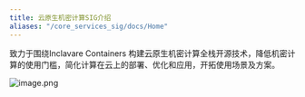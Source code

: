 ```yaml
---
title: 云原生机密计算SIG介绍
aliases: "/core_services_sig/docs/Home"
---
```


致力于围绕Inclavare Containers 构建云原生机密计算全栈开源技术，降低机密计算的使用门槛，简化计算在云上的部署、优化和应用，开拓使用场景及方案。

![image.png](https://intranetproxy.alipay.com/skylark/lark/0/2020/png/301940/1595821599045-f0b630ad-72d4-4405-8288-c7126cb349ba.png?x-oss-process=image%2Fresize%2Cw_1500)


